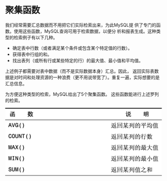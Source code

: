 # 聚集函数

我们经常需要汇总数据而不用把它们实际检索出来，为此MySQL提 供了专门的函数。使用这些函数，MySQL查询可用于检索数据，以便分 析和报表生成。这种类型的检索例子有以下几种。

* 确定表中行数（或者满足某个条件或包含某个特定值的行数）。
* 获得表中行组的和。
* 找出表列（或所有行或某些特定的行）的最大值、最小值和平均值。

上述例子都需要对表中数据（而不是实际数据本身）汇总。因此， 返回实际表数据是对时间和处理资源的一种浪费（更不用说带宽了）。重复一遍，实际想要的是汇总信息。

为方便这种类型的检索，MySQL给出了5个聚集函数。 这些函数能进行上述罗列的检索。

![](../../../.gitbook/assets/image%20%2846%29.png)

